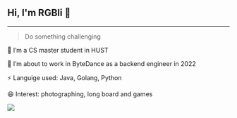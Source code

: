 ## Hi, I'm RGBli 👋
---

> Do something challenging

🔭 I’m a CS master student in HUST

🍺 I’m about to work in ByteDance as a backend engineer in 2022

⚡ Languige used: Java, Golang, Python

😄 Interest: photographing, long board and games


<img align="left" src="https://github-readme-stats.vercel.app/api?username=RGBli&show_icons=true&icon_color=CE1D2D&text_color=718096&bg_color=ffffff&hide_title=true" />



<!--
**RGBli/RGBli** is a ✨ _special_ ✨ repository because its `README.md` (this file) appears on your GitHub profile.

Here are some ideas to get you started:

- 🔭 I’m currently working on ...
- 🌱 I’m currently learning ...
- 👯 I’m looking to collaborate on ...
- 🤔 I’m looking for help with ...
- 💬 Ask me about ...
- 📫 How to reach me: ...
- 😄 Pronouns: ...
- ⚡ Fun fact: ...
-->
